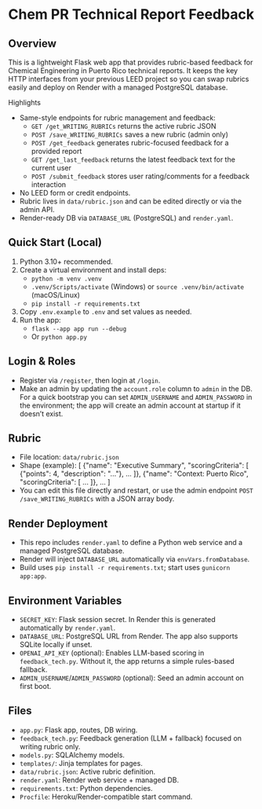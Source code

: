 Chem PR Technical Report Feedback
================================

Overview
--------

This is a lightweight Flask web app that provides rubric-based feedback for Chemical Engineering in Puerto Rico technical reports. It keeps the key HTTP interfaces from your previous LEED project so you can swap rubrics easily and deploy on Render with a managed PostgreSQL database.

Highlights
- Same-style endpoints for rubric management and feedback:
  - `GET /get_WRITING_RUBRICs` returns the active rubric JSON
  - `POST /save_WRITING_RUBRICs` saves a new rubric (admin only)
  - `POST /get_feedback` generates rubric-focused feedback for a provided report
  - `GET /get_last_feedback` returns the latest feedback text for the current user
  - `POST /submit_feedback` stores user rating/comments for a feedback interaction
- No LEED form or credit endpoints.
- Rubric lives in `data/rubric.json` and can be edited directly or via the admin API.
- Render-ready DB via `DATABASE_URL` (PostgreSQL) and `render.yaml`.

Quick Start (Local)
-------------------

1) Python 3.10+ recommended.
2) Create a virtual environment and install deps:
   - `python -m venv .venv`
   - `.venv/Scripts/activate` (Windows) or `source .venv/bin/activate` (macOS/Linux)
   - `pip install -r requirements.txt`
3) Copy `.env.example` to `.env` and set values as needed.
4) Run the app:
   - `flask --app app run --debug`
   - Or `python app.py`

Login & Roles
-------------

- Register via `/register`, then login at `/login`.
- Make an admin by updating the `account.role` column to `admin` in the DB. For a quick bootstrap you can set `ADMIN_USERNAME` and `ADMIN_PASSWORD` in the environment; the app will create an admin account at startup if it doesn’t exist.

Rubric
------

- File location: `data/rubric.json`
- Shape (example):
  [
    {"name": "Executive Summary", "scoringCriteria": [ {"points": 4, "description": "..."}, ... ]},
    {"name": "Context: Puerto Rico", "scoringCriteria": [ ... ]},
    ...
  ]
- You can edit this file directly and restart, or use the admin endpoint `POST /save_WRITING_RUBRICs` with a JSON array body.

Render Deployment
-----------------

- This repo includes `render.yaml` to define a Python web service and a managed PostgreSQL database.
- Render will inject `DATABASE_URL` automatically via `envVars.fromDatabase`.
- Build uses `pip install -r requirements.txt`; start uses `gunicorn app:app`.

Environment Variables
---------------------

- `SECRET_KEY`: Flask session secret. In Render this is generated automatically by `render.yaml`.
- `DATABASE_URL`: PostgreSQL URL from Render. The app also supports SQLite locally if unset.
- `OPENAI_API_KEY` (optional): Enables LLM-based scoring in `feedback_tech.py`. Without it, the app returns a simple rules-based fallback.
- `ADMIN_USERNAME`/`ADMIN_PASSWORD` (optional): Seed an admin account on first boot.

Files
-----

- `app.py`: Flask app, routes, DB wiring.
- `feedback_tech.py`: Feedback generation (LLM + fallback) focused on writing rubric only.
- `models.py`: SQLAlchemy models.
- `templates/`: Jinja templates for pages.
- `data/rubric.json`: Active rubric definition.
- `render.yaml`: Render web service + managed DB.
- `requirements.txt`: Python dependencies.
- `Procfile`: Heroku/Render-compatible start command.

